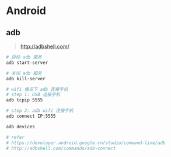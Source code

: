 # Android

## adb

> <http://adbshell.com/>

```bash
# 启动 adb 服务
adb start-server

# 关闭 adb 服务
adb kill-server
```

```bash
# wifi 情况下 adb 连接手机
# step 1: USB 连接手机
adb tcpip 5555

# step 2: adb wifi 连接手机
adb connect IP:5555

adb devices

# refer
# https://developer.android.google.cn/studio/command-line/adb
# http://adbshell.com/commands/adb-connect
```